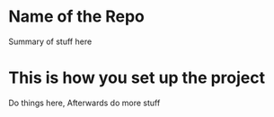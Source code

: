 # Name of the Repo

Summary of stuff here

# This is how you set up the project

Do things here, Afterwards do more stuff
